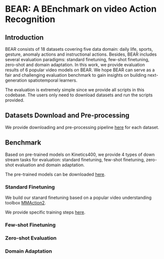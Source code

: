 # BEAR: A BEnchmark on video Action Recognition

## Introduction
BEAR consists of 18 datasets covering five data domain: daily life, sports, gesture, anomaly actions and instructional actions. Besides, BEAR includes several evaluation paradigms: standard finetuning, few-shot finetuning, zero-shot and domain adaptation. In this work, we provide evaluation results of 6 popular video models on BEAR. We hope BEAR can serve as a fair and challenging evaluation benchmark to gain insights on building next-generation spatiotemporal learners.

The evaluation is extremely simple since we provide all scripts in this codebase. The users only need to download datasets and run the scripts provided.


## Datasets Download and Pre-processing
We provide downloading and pre-processing pipeline [here](https://github.com/BEAR-CVPR2023/BEAR/tree/main/datasets) for each dataset.


## Benchmark
Based on pre-trained models on Kinetics400, we provide 4 types of down stream tasks for evaluation: standard finetuning, few-shot finetuning, zero-shot evaluation and domain adaptation.

The pre-trained models can be downloaded [here]().

### Standard Finetuning
We build our stanard finetuning based on a popular video understanding toolbox [MMAction2](https://github.com/open-mmlab/mmaction2).

We provide specific training steps [here](https://github.com/BEAR-CVPR2023/BEAR/tree/main/benchmark/finetuning).

### Few-shot Finetuning

### Zero-shot Evaluation

### Domain Adaptation








